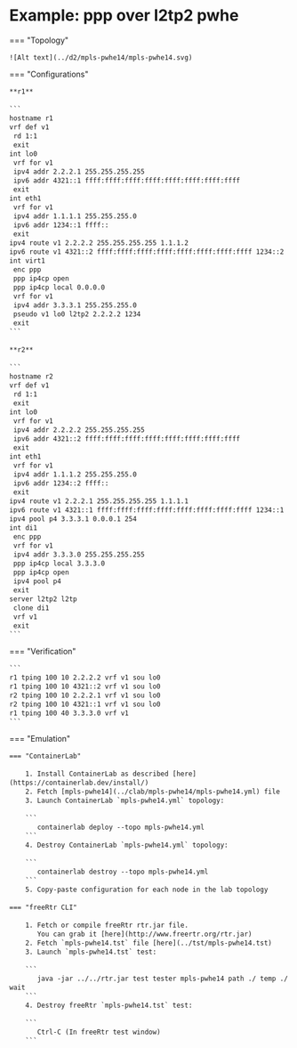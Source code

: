 # Example: ppp over l2tp2 pwhe

=== "Topology"

    ![Alt text](../d2/mpls-pwhe14/mpls-pwhe14.svg)

=== "Configurations"

    **r1**

    ```
    hostname r1
    vrf def v1
     rd 1:1
     exit
    int lo0
     vrf for v1
     ipv4 addr 2.2.2.1 255.255.255.255
     ipv6 addr 4321::1 ffff:ffff:ffff:ffff:ffff:ffff:ffff:ffff
     exit
    int eth1
     vrf for v1
     ipv4 addr 1.1.1.1 255.255.255.0
     ipv6 addr 1234::1 ffff::
     exit
    ipv4 route v1 2.2.2.2 255.255.255.255 1.1.1.2
    ipv6 route v1 4321::2 ffff:ffff:ffff:ffff:ffff:ffff:ffff:ffff 1234::2
    int virt1
     enc ppp
     ppp ip4cp open
     ppp ip4cp local 0.0.0.0
     vrf for v1
     ipv4 addr 3.3.3.1 255.255.255.0
     pseudo v1 lo0 l2tp2 2.2.2.2 1234
     exit
    ```

    **r2**

    ```
    hostname r2
    vrf def v1
     rd 1:1
     exit
    int lo0
     vrf for v1
     ipv4 addr 2.2.2.2 255.255.255.255
     ipv6 addr 4321::2 ffff:ffff:ffff:ffff:ffff:ffff:ffff:ffff
     exit
    int eth1
     vrf for v1
     ipv4 addr 1.1.1.2 255.255.255.0
     ipv6 addr 1234::2 ffff::
     exit
    ipv4 route v1 2.2.2.1 255.255.255.255 1.1.1.1
    ipv6 route v1 4321::1 ffff:ffff:ffff:ffff:ffff:ffff:ffff:ffff 1234::1
    ipv4 pool p4 3.3.3.1 0.0.0.1 254
    int di1
     enc ppp
     vrf for v1
     ipv4 addr 3.3.3.0 255.255.255.255
     ppp ip4cp local 3.3.3.0
     ppp ip4cp open
     ipv4 pool p4
     exit
    server l2tp2 l2tp
     clone di1
     vrf v1
     exit
    ```

=== "Verification"

    ```
    r1 tping 100 10 2.2.2.2 vrf v1 sou lo0
    r1 tping 100 10 4321::2 vrf v1 sou lo0
    r2 tping 100 10 2.2.2.1 vrf v1 sou lo0
    r2 tping 100 10 4321::1 vrf v1 sou lo0
    r1 tping 100 40 3.3.3.0 vrf v1
    ```

=== "Emulation"

    === "ContainerLab"

        1. Install ContainerLab as described [here](https://containerlab.dev/install/)  
        2. Fetch [mpls-pwhe14](../clab/mpls-pwhe14/mpls-pwhe14.yml) file  
        3. Launch ContainerLab `mpls-pwhe14.yml` topology:  

        ```
           containerlab deploy --topo mpls-pwhe14.yml  
        ```
        4. Destroy ContainerLab `mpls-pwhe14.yml` topology:  

        ```
           containerlab destroy --topo mpls-pwhe14.yml  
        ```
        5. Copy-paste configuration for each node in the lab topology

    === "freeRtr CLI"

        1. Fetch or compile freeRtr rtr.jar file.  
           You can grab it [here](http://www.freertr.org/rtr.jar)  
        2. Fetch `mpls-pwhe14.tst` file [here](../tst/mpls-pwhe14.tst)  
        3. Launch `mpls-pwhe14.tst` test:  

        ```
           java -jar ../../rtr.jar test tester mpls-pwhe14 path ./ temp ./ wait
        ```
        4. Destroy freeRtr `mpls-pwhe14.tst` test:  

        ```
           Ctrl-C (In freeRtr test window)
        ```

